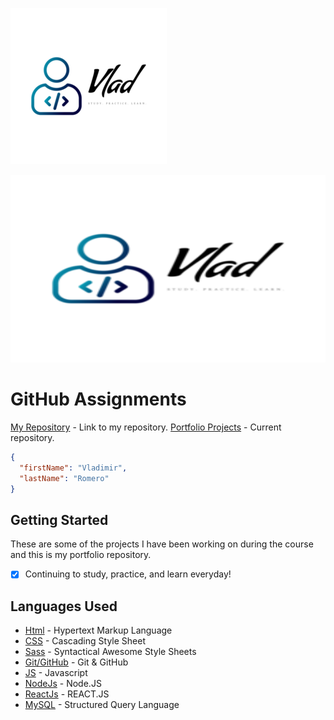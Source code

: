 ![Vlad Logo](https://github.com/Vleezy/Portfolio/blob/master/logo.png)


<p align="center">
  <img src="https://github.com/Vleezy/Portfolio/blob/master/logo.png" width="700px" height="300px"/></p>

# GitHub Assignments
  [My Repository](https://github.com/Code-7-Classroom/weeklychallenges2020-Vleezy) - Link to my repository.
  [Portfolio Projects](https://github.com/Vleezy/Portfolio) - Current repository.

```json
{
  "firstName": "Vladimir",
  "lastName": "Romero"
}
```

## Getting Started

These are some of the projects I have been working on during the course and this is my portfolio repository.
- [x] Continuing to study, practice, and learn everyday!


## Languages Used

* [Html](https://www.w3schools.com/html/) - Hypertext Markup Language
* [CSS](https://www.w3schools.com/css/) - Cascading Style Sheet
* [Sass](https://www.w3schools.com/sass/) - Syntactical Awesome Style Sheets
* [Git/GitHub](https://redventures.udemy.com/course/git-and-github-masterclass/learn/) - Git & GitHub
* [JS](https://www.w3schools.com/js/) - Javascript
* [NodeJs](https://www.w3schools.com/nodejs/) - Node.JS
* [ReactJs](https://www.w3schools.com/REACT/) - REACT.JS
* [MySQL](https://www.w3schools.com/sql/) - Structured Query Language

